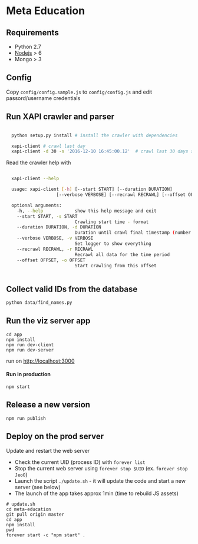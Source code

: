 # Meta Education


## Requirements

* Python 2.7
* [Nodejs](https://nodejs.org/en/) > 6
* Mongo > 3

## Config

Copy `config/config.sample.js` to `config/config.js` and edit passord/username credentials

## Run XAPI crawler and parser

```bash

  python setup.py install # install the crawler with dependencies

  xapi-client # crawl last day
  xapi-client -d 30 -s '2016-12-10 16:45:00.12'  # crawl last 30 days starting from Oct 12, 4:45pm

```

Read the crawler help with


```bash

  xapi-client --help

  usage: xapi-client [-h] [--start START] [--duration DURATION]
                   [--verbose VERBOSE] [--recrawl RECRAWL] [--offset OFFSET]

  optional arguments:
    -h, --help            show this help message and exit
    --start START, -s START
                          Crawling start time - format
    --duration DURATION, -d DURATION
                          Duration until crawl final timestamp (number of days)
    --verbose VERBOSE, -v VERBOSE
                          Set logger to show everything
    --recrawl RECRAWL, -r RECRAWL
                          Recrawl all data for the time period
    --offset OFFSET, -o OFFSET
                          Start crawling from this offset



```

## Collect valid IDs from the database

```bash
python data/find_names.py
```

## Run the viz server app

```
cd app
npm install
npm run dev-client
npm run dev-server
```

run on [http://localhost:3000](http://localhost:3000)

#### Run in production

```
npm start
```

## Release a new version

```
npm run publish
```

## Deploy on the prod server

Update and restart the web server

- Check the current UID (process ID) with `forever list`
- Stop the current web server using `forever stop $UID` (ex. `forever stop JeoO`)
- Launch the script `./update.sh` - it will update the code and start a new server (see below)
- The launch of the app takes approx 1min (time to rebuild JS assets)

```
# update.sh
cd meta-education
git pull origin master
cd app
npm install
pwd
forever start -c "npm start" .
```
